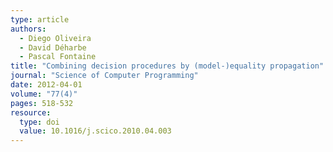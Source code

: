 ```yaml
---
type: article
authors:
  - Diego Oliveira
  - David Déharbe
  - Pascal Fontaine
title: "Combining decision procedures by (model-)equality propagation"
journal: "Science of Computer Programming"
date: 2012-04-01
volume: "77(4)"
pages: 518-532
resource:
  type: doi
  value: 10.1016/j.scico.2010.04.003
---
```

